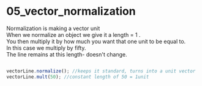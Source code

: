 # 05_vector_normalization
Normalization is making a vector unit </br>
When we normalize an object we give it a length = 1 .</br>
You then multiply it by how much you want that one unit to be equal to.</br>
In this case we multiply by fifty. </br>
The line remains at this length- doesn't change.</br>

```js

vectorLine.normalize(); //keeps it standard, turns into a unit vector
vectorLine.mult(50); //constant length of 50 = 1unit

```
</br>